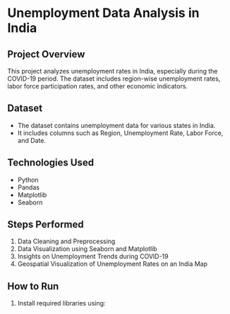 # Unemployment Data Analysis in India

## Project Overview
This project analyzes unemployment rates in India, especially during the COVID-19 period. The dataset includes region-wise unemployment rates, labor force participation rates, and other economic indicators.

## Dataset
- The dataset contains unemployment data for various states in India.
- It includes columns such as Region, Unemployment Rate, Labor Force, and Date.

## Technologies Used
- Python
- Pandas
- Matplotlib
- Seaborn

## Steps Performed
1. Data Cleaning and Preprocessing
2. Data Visualization using Seaborn and Matplotlib
3. Insights on Unemployment Trends during COVID-19
4. Geospatial Visualization of Unemployment Rates on an India Map

## How to Run
1. Install required libraries using:
